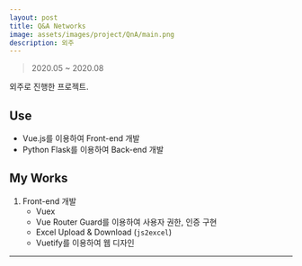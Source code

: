```yaml
---
layout: post
title: Q&A Networks
image: assets/images/project/QnA/main.png
description: 외주
---
```

> 2020.05 ~ 2020.08

외주로 진행한 프로젝트.

## Use
- Vue.js를 이용하여 Front-end 개발
- Python Flask를 이용하여 Back-end 개발

## My Works
1. Front-end 개발
    - Vuex
    - Vue Router Guard를 이용하여 사용자 권한, 인증 구현
    - Excel Upload & Download (```js2excel```)
    - Vuetify를 이용하여 웹 디자인

---
